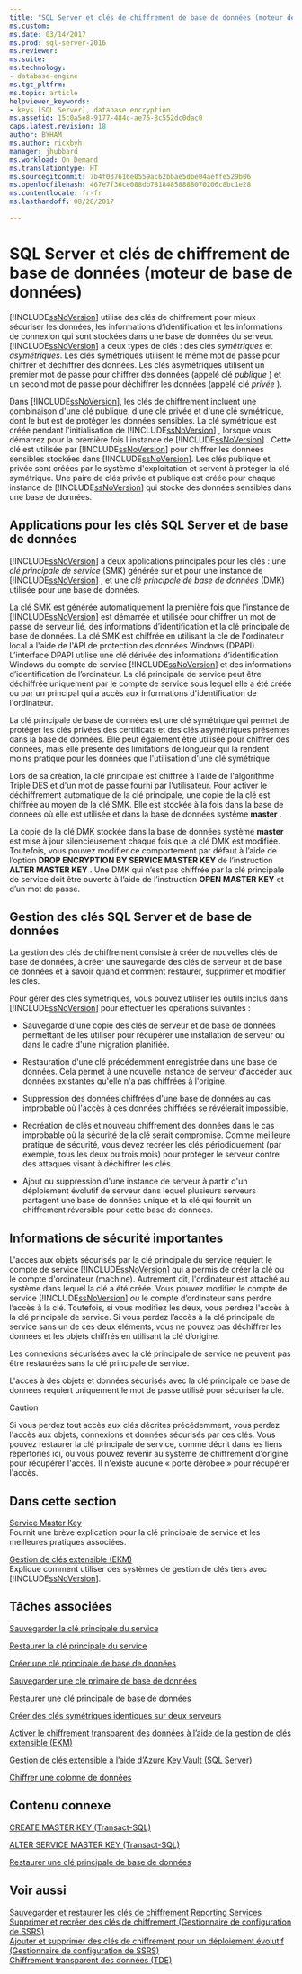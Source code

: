 ```yaml
---
title: "SQL Server et clés de chiffrement de base de données (moteur de base de données) | Microsoft Docs"
ms.custom: 
ms.date: 03/14/2017
ms.prod: sql-server-2016
ms.reviewer: 
ms.suite: 
ms.technology:
- database-engine
ms.tgt_pltfrm: 
ms.topic: article
helpviewer_keywords:
- keys [SQL Server], database encryption
ms.assetid: 15c0a5e8-9177-484c-ae75-8c552dc0dac0
caps.latest.revision: 18
author: BYHAM
ms.author: rickbyh
manager: jhubbard
ms.workload: On Demand
ms.translationtype: HT
ms.sourcegitcommit: 7b4f037616e0559ac62bbae5dbe04aeffe529b06
ms.openlocfilehash: 467e7f36ce088db78184858888070206c8bc1e28
ms.contentlocale: fr-fr
ms.lasthandoff: 08/28/2017

---
```

# <a name="sql-server-and-database-encryption-keys-database-engine"></a>SQL Server et clés de chiffrement de base de données (moteur de base de données)
  [!INCLUDE[ssNoVersion](../../../includes/ssnoversion-md.md)] utilise des clés de chiffrement pour mieux sécuriser les données, les informations d’identification et les informations de connexion qui sont stockées dans une base de données du serveur. [!INCLUDE[ssNoVersion](../../../includes/ssnoversion-md.md)] a deux types de clés : des clés *symétriques* et *asymétriques*. Les clés symétriques utilisent le même mot de passe pour chiffrer et déchiffrer des données. Les clés asymétriques utilisent un premier mot de passe pour chiffrer des données (appelé clé *publique* ) et un second mot de passe pour déchiffrer les données (appelé clé *privée* ).  
  
 Dans [!INCLUDE[ssNoVersion](../../../includes/ssnoversion-md.md)], les clés de chiffrement incluent une combinaison d'une clé publique, d'une clé privée et d'une clé symétrique, dont le but est de protéger les données sensibles. La clé symétrique est créée pendant l'initialisation de [!INCLUDE[ssNoVersion](../../../includes/ssnoversion-md.md)] , lorsque vous démarrez pour la première fois l'instance de [!INCLUDE[ssNoVersion](../../../includes/ssnoversion-md.md)] . Cette clé est utilisée par [!INCLUDE[ssNoVersion](../../../includes/ssnoversion-md.md)] pour chiffrer les données sensibles stockées dans [!INCLUDE[ssNoVersion](../../../includes/ssnoversion-md.md)]. Les clés publique et privée sont créées par le système d'exploitation et servent à protéger la clé symétrique. Une paire de clés privée et publique est créée pour chaque instance de [!INCLUDE[ssNoVersion](../../../includes/ssnoversion-md.md)] qui stocke des données sensibles dans une base de données.  
  
## <a name="applications-for-sql-server-and-database-keys"></a>Applications pour les clés SQL Server et de base de données  
 [!INCLUDE[ssNoVersion](../../../includes/ssnoversion-md.md)] a deux applications principales pour les clés : une *clé principale de service* (SMK) générée sur et pour une instance de [!INCLUDE[ssNoVersion](../../../includes/ssnoversion-md.md)] , et une *clé principale de base de données* (DMK) utilisée pour une base de données.  
  
 La clé SMK est générée automatiquement la première fois que l’instance de [!INCLUDE[ssNoVersion](../../../includes/ssnoversion-md.md)] est démarrée et utilisée pour chiffrer un mot de passe de serveur lié, des informations d’identification et la clé principale de base de données. La clé SMK est chiffrée en utilisant la clé de l'ordinateur local à l'aide de l'API de protection des données Windows (DPAPI). L’interface DPAPI utilise une clé dérivée des informations d’identification Windows du compte de service [!INCLUDE[ssNoVersion](../../../includes/ssnoversion-md.md)] et des informations d’identification de l’ordinateur. La clé principale de service peut être déchiffrée uniquement par le compte de service sous lequel elle a été créée ou par un principal qui a accès aux informations d'identification de l'ordinateur.  
  
 La clé principale de base de données est une clé symétrique qui permet de protéger les clés privées des certificats et des clés asymétriques présentes dans la base de données. Elle peut également être utilisée pour chiffrer des données, mais elle présente des limitations de longueur qui la rendent moins pratique pour les données que l'utilisation d'une clé symétrique.  
  
 Lors de sa création, la clé principale est chiffrée à l'aide de l'algorithme Triple DES et d'un mot de passe fourni par l'utilisateur. Pour activer le déchiffrement automatique de la clé principale, une copie de la clé est chiffrée au moyen de la clé SMK. Elle est stockée à la fois dans la base de données où elle est utilisée et dans la base de données système **master** .  
  
 La copie de la clé DMK stockée dans la base de données système **master** est mise à jour silencieusement chaque fois que la clé DMK est modifiée. Toutefois, vous pouvez modifier ce comportement par défaut à l’aide de l’option **DROP ENCRYPTION BY SERVICE MASTER KEY** de l’instruction **ALTER MASTER KEY** . Une DMK qui n’est pas chiffrée par la clé principale de service doit être ouverte à l’aide de l’instruction **OPEN MASTER KEY** et d’un mot de passe.  
  
## <a name="managing-sql-server-and-database-keys"></a>Gestion des clés SQL Server et de base de données  
 La gestion des clés de chiffrement consiste à créer de nouvelles clés de base de données, à créer une sauvegarde des clés de serveur et de base de données et à savoir quand et comment restaurer, supprimer et modifier les clés.  
  
 Pour gérer des clés symétriques, vous pouvez utiliser les outils inclus dans [!INCLUDE[ssNoVersion](../../../includes/ssnoversion-md.md)] pour effectuer les opérations suivantes :  
  
-   Sauvegarde d'une copie des clés de serveur et de base de données permettant de les utiliser pour récupérer une installation de serveur ou dans le cadre d'une migration planifiée.  
  
-   Restauration d'une clé précédemment enregistrée dans une base de données. Cela permet à une nouvelle instance de serveur d'accéder aux données existantes qu'elle n'a pas chiffrées à l'origine.  
  
-   Suppression des données chiffrées d'une base de données au cas improbable où l'accès à ces données chiffrées se révélerait impossible.  
  
-   Recréation de clés et nouveau chiffrement des données dans le cas improbable où la sécurité de la clé serait compromise. Comme meilleure pratique de sécurité, vous devez recréer les clés périodiquement (par exemple, tous les deux ou trois mois) pour protéger le serveur contre des attaques visant à déchiffrer les clés.  
  
-   Ajout ou suppression d'une instance de serveur à partir d'un déploiement évolutif de serveur dans lequel plusieurs serveurs partagent une base de données unique et la clé qui fournit un chiffrement réversible pour cette base de données.  
  
## <a name="important-security-information"></a>Informations de sécurité importantes  
 L'accès aux objets sécurisés par la clé principale du service requiert le compte de service [!INCLUDE[ssNoVersion](../../../includes/ssnoversion-md.md)] qui a permis de créer la clé ou le compte d'ordinateur (machine). Autrement dit, l'ordinateur est attaché au système dans lequel la clé a été créée. Vous pouvez modifier le compte de service [!INCLUDE[ssNoVersion](../../../includes/ssnoversion-md.md)] *ou* le compte d’ordinateur sans perdre l’accès à la clé. Toutefois, si vous modifiez les deux, vous perdrez l'accès à la clé principale de service. Si vous perdez l’accès à la clé principale de service sans un de ces deux éléments, vous ne pouvez pas déchiffrer les données et les objets chiffrés en utilisant la clé d’origine.  
  
 Les connexions sécurisées avec la clé principale de service ne peuvent pas être restaurées sans la clé principale de service.  
  
 L'accès à des objets et données sécurisés avec la clé principale de base de données requiert uniquement le mot de passe utilisé pour sécuriser la clé.  
  
> [!CAUTION]  
>  Si vous perdez tout accès aux clés décrites précédemment, vous perdez l'accès aux objets, connexions et données sécurisés par ces clés. Vous pouvez restaurer la clé principale de service, comme décrit dans les liens répertoriés ici, ou vous pouvez revenir au système de chiffrement d'origine pour récupérer l'accès. Il n'existe aucune « porte dérobée » pour récupérer l'accès.  
  
## <a name="in-this-section"></a>Dans cette section  
 [Service Master Key](../../../relational-databases/security/encryption/service-master-key.md)  
 Fournit une brève explication pour la clé principale de service et les meilleures pratiques associées.  
  
 [Gestion de clés extensible &#40;EKM&#41;](../../../relational-databases/security/encryption/extensible-key-management-ekm.md)  
 Explique comment utiliser des systèmes de gestion de clés tiers avec [!INCLUDE[ssNoVersion](../../../includes/ssnoversion-md.md)].  
  
## <a name="related-tasks"></a>Tâches associées  
 [Sauvegarder la clé principale du service](../../../relational-databases/security/encryption/back-up-the-service-master-key.md)  
  
 [Restaurer la clé principale du service](../../../relational-databases/security/encryption/restore-the-service-master-key.md)  
  
 [Créer une clé principale de base de données](../../../relational-databases/security/encryption/create-a-database-master-key.md)  
  
 [Sauvegarder une clé primaire de base de données](../../../relational-databases/security/encryption/back-up-a-database-master-key.md)  
  
 [Restaurer une clé principale de base de données](../../../relational-databases/security/encryption/restore-a-database-master-key.md)  
  
 [Créer des clés symétriques identiques sur deux serveurs](../../../relational-databases/security/encryption/create-identical-symmetric-keys-on-two-servers.md)  
  
 [Activer le chiffrement transparent des données à l’aide de la gestion de clés extensible (EKM)](../../../relational-databases/security/encryption/enable-tde-on-sql-server-using-ekm.md)  
  
 [Gestion de clés extensible à l’aide d’Azure Key Vault &#40;SQL Server&#41;](../../../relational-databases/security/encryption/extensible-key-management-using-azure-key-vault-sql-server.md)  
  
 [Chiffrer une colonne de données](../../../relational-databases/security/encryption/encrypt-a-column-of-data.md)  
  
## <a name="related-content"></a>Contenu connexe  
 [CREATE MASTER KEY &#40;Transact-SQL&#41;](../../../t-sql/statements/create-master-key-transact-sql.md)  
  
 [ALTER SERVICE MASTER KEY &#40;Transact-SQL&#41;](../../../t-sql/statements/alter-service-master-key-transact-sql.md)  
  
 [Restaurer une clé principale de base de données](../../../relational-databases/security/encryption/restore-a-database-master-key.md)  
  
## <a name="see-also"></a>Voir aussi  
 [Sauvegarder et restaurer les clés de chiffrement Reporting Services](../../../reporting-services/install-windows/ssrs-encryption-keys-back-up-and-restore-encryption-keys.md)   
 [Supprimer et recréer des clés de chiffrement &#40;Gestionnaire de configuration de SSRS&#41;](../../../reporting-services/install-windows/ssrs-encryption-keys-delete-and-re-create-encryption-keys.md)   
 [Ajouter et supprimer des clés de chiffrement pour un déploiement évolutif &#40;Gestionnaire de configuration de SSRS&#41;](../../../reporting-services/install-windows/add-and-remove-encryption-keys-for-scale-out-deployment.md)   
 [Chiffrement transparent des données &#40;TDE&#41;](../../../relational-databases/security/encryption/transparent-data-encryption.md)  
  
  

